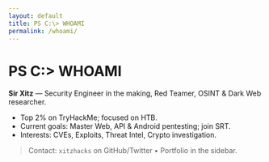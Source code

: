```yaml
---
layout: default
title: PS C:\> WHOAMI
permalink: /whoami/
---
```

# PS C:\> WHOAMI

**Sir Xitz** — Security Engineer in the making, Red Teamer, OSINT & Dark Web researcher.

- Top 2% on TryHackMe; focused on HTB.
- Current goals: Master Web, API & Android pentesting; join SRT.
- Interests: CVEs, Exploits, Threat Intel, Crypto investigation.

> Contact: `xitzhacks` on GitHub/Twitter • Portfolio in the sidebar.